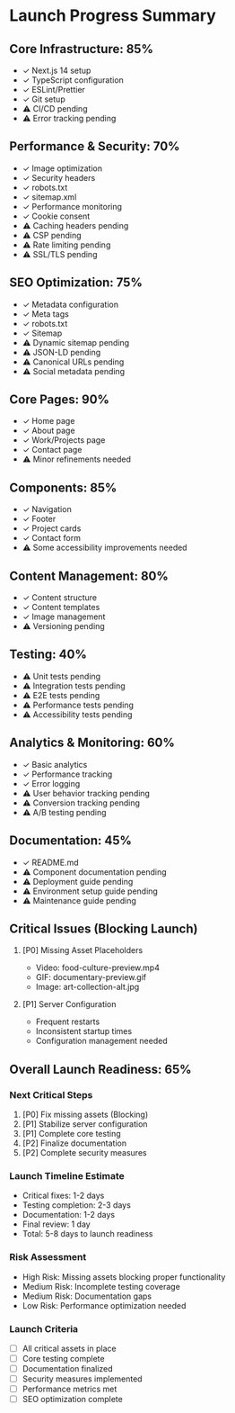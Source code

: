 # Launch Progress Summary

## Core Infrastructure: 85%
- ✓ Next.js 14 setup
- ✓ TypeScript configuration
- ✓ ESLint/Prettier
- ✓ Git setup
- ⚠ CI/CD pending
- ⚠ Error tracking pending

## Performance & Security: 70%
- ✓ Image optimization
- ✓ Security headers
- ✓ robots.txt
- ✓ sitemap.xml
- ✓ Performance monitoring
- ✓ Cookie consent
- ⚠ Caching headers pending
- ⚠ CSP pending
- ⚠ Rate limiting pending
- ⚠ SSL/TLS pending

## SEO Optimization: 75%
- ✓ Metadata configuration
- ✓ Meta tags
- ✓ robots.txt
- ✓ Sitemap
- ⚠ Dynamic sitemap pending
- ⚠ JSON-LD pending
- ⚠ Canonical URLs pending
- ⚠ Social metadata pending

## Core Pages: 90%
- ✓ Home page
- ✓ About page
- ✓ Work/Projects page
- ✓ Contact page
- ⚠ Minor refinements needed

## Components: 85%
- ✓ Navigation
- ✓ Footer
- ✓ Project cards
- ✓ Contact form
- ⚠ Some accessibility improvements needed

## Content Management: 80%
- ✓ Content structure
- ✓ Content templates
- ✓ Image management
- ⚠ Versioning pending

## Testing: 40%
- ⚠ Unit tests pending
- ⚠ Integration tests pending
- ⚠ E2E tests pending
- ⚠ Performance tests pending
- ⚠ Accessibility tests pending

## Analytics & Monitoring: 60%
- ✓ Basic analytics
- ✓ Performance tracking
- ✓ Error logging
- ⚠ User behavior tracking pending
- ⚠ Conversion tracking pending
- ⚠ A/B testing pending

## Documentation: 45%
- ✓ README.md
- ⚠ Component documentation pending
- ⚠ Deployment guide pending
- ⚠ Environment setup guide pending
- ⚠ Maintenance guide pending

## Critical Issues (Blocking Launch)
1. [P0] Missing Asset Placeholders
   - Video: food-culture-preview.mp4
   - GIF: documentary-preview.gif
   - Image: art-collection-alt.jpg

2. [P1] Server Configuration
   - Frequent restarts
   - Inconsistent startup times
   - Configuration management needed

## Overall Launch Readiness: 65%

### Next Critical Steps
1. [P0] Fix missing assets (Blocking)
2. [P1] Stabilize server configuration
3. [P1] Complete core testing
4. [P2] Finalize documentation
5. [P2] Complete security measures

### Launch Timeline Estimate
- Critical fixes: 1-2 days
- Testing completion: 2-3 days
- Documentation: 1-2 days
- Final review: 1 day
- Total: 5-8 days to launch readiness

### Risk Assessment
- High Risk: Missing assets blocking proper functionality
- Medium Risk: Incomplete testing coverage
- Medium Risk: Documentation gaps
- Low Risk: Performance optimization needed

### Launch Criteria
- [ ] All critical assets in place
- [ ] Core testing complete
- [ ] Documentation finalized
- [ ] Security measures implemented
- [ ] Performance metrics met
- [ ] SEO optimization complete 